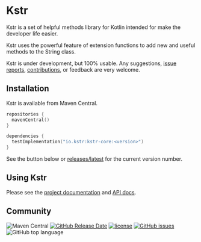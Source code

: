 
# Kstr

Kstr is a set of helpful methods library for Kotlin intended for make the developer life easier.

Kstr uses the powerful feature of extension functions to add new and useful methods to the String class.

Kstr is under development, but 100% usable.
Any suggestions, [issue reports](https://github.com/rafa-acioly/kstr/issues), [contributions](https://github.com/rafa-acioly/kstr/pulls), or feedback are very welcome.

## Installation

Kstr is available from Maven Central.

```kotlin
repositories {
  mavenCentral()
}

dependencies {
  testImplementation("io.kstr:kstr-core:<version>")
}
```

See the button below or [releases/latest](https://github.com/rafa-acioly/kstr/releases/latest) for the current version number.

## Using Kstr

Please see the [project documentation](https://strikt.io/) and [API docs](https://strikt.io/modules/core/).

## Community

![Maven Central](https://img.shields.io/maven-central/v/io.strikt/strikt-bom?style=for-the-badge)
[![GitHub Release Date](https://img.shields.io/github/release-date/rafa-acioly/kstr?style=for-the-badge)](https://github.com/robfletcher/strikt/)
[![license](https://img.shields.io/github/license/rafa-acioly/kstr?style=for-the-badge&logo=Apache)](https://www.apache.org/licenses/LICENSE-2.0.html)
[![GitHub issues](https://img.shields.io/github/issues/rafa-acioly/kstr?style=for-the-badge&logo=Github)](https://github.com/robfletcher/strikt/issues)
![GitHub top language](https://img.shields.io/github/languages/top/rafa-acioly/kstr?style=for-the-badge&logo=Kotlin&logoColor=white)
